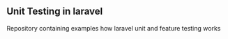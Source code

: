 ## Unit Testing in laravel
Repository containing examples how laravel unit and feature testing works

